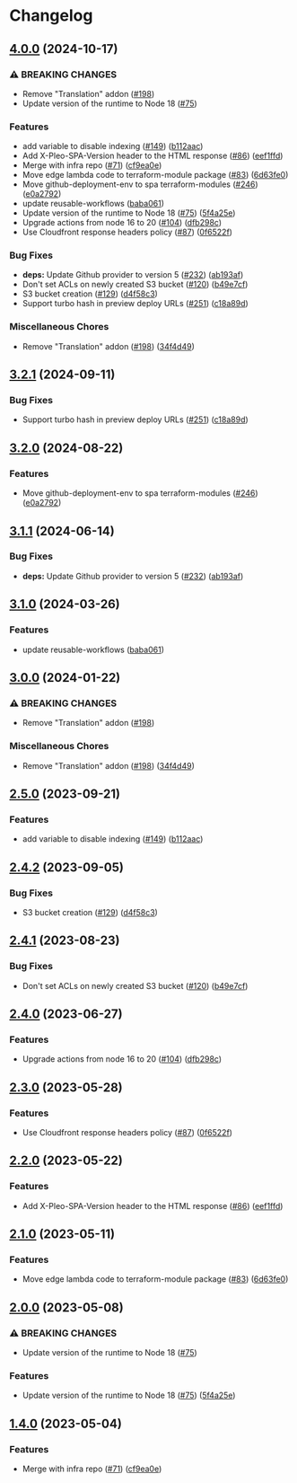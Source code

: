 # Changelog

## [4.0.0](https://github.com/80486858/repo-9/compare/terraform-module-v3.2.1...terraform-module-v4.0.0) (2024-10-17)


### ⚠ BREAKING CHANGES

* Remove "Translation" addon ([#198](https://github.com/80486858/repo-9/issues/198))
* Update version of the runtime to Node 18 ([#75](https://github.com/80486858/repo-9/issues/75))

### Features

* add variable to disable indexing ([#149](https://github.com/80486858/repo-9/issues/149)) ([b112aac](https://github.com/80486858/repo-9/commit/b112aaca62c7233cd7760c319a2d24575b331e58))
* Add X-Pleo-SPA-Version header to the HTML response ([#86](https://github.com/80486858/repo-9/issues/86)) ([eef1ffd](https://github.com/80486858/repo-9/commit/eef1ffd934a7a1fbe6202d6d7cd83f988d10bf2a))
* Merge with infra repo ([#71](https://github.com/80486858/repo-9/issues/71)) ([cf9ea0e](https://github.com/80486858/repo-9/commit/cf9ea0e7069ef2b844206c782e5a536fdb077f1c))
* Move edge lambda code to terraform-module package ([#83](https://github.com/80486858/repo-9/issues/83)) ([6d63fe0](https://github.com/80486858/repo-9/commit/6d63fe01992bb18d53f634acdc7b259a26a5c34a))
* Move github-deployment-env to spa terraform-modules ([#246](https://github.com/80486858/repo-9/issues/246)) ([e0a2792](https://github.com/80486858/repo-9/commit/e0a27924317d50e3e37a2a2359cc5bce92fcfa9c))
* update reusable-workflows ([baba061](https://github.com/80486858/repo-9/commit/baba061d59b3950cc48d9eeb09b442f42661c420))
* Update version of the runtime to Node 18 ([#75](https://github.com/80486858/repo-9/issues/75)) ([5f4a25e](https://github.com/80486858/repo-9/commit/5f4a25ecf3f38ddb2ad5d5850425b648a2ea7223))
* Upgrade actions from node 16 to 20 ([#104](https://github.com/80486858/repo-9/issues/104)) ([dfb298c](https://github.com/80486858/repo-9/commit/dfb298c41d07013afa1f28e41bcb5bb160de76f6))
* Use Cloudfront response headers policy ([#87](https://github.com/80486858/repo-9/issues/87)) ([0f6522f](https://github.com/80486858/repo-9/commit/0f6522f690fcac25188a544c7b0e137e724472ac))


### Bug Fixes

* **deps:** Update Github provider to version 5 ([#232](https://github.com/80486858/repo-9/issues/232)) ([ab193af](https://github.com/80486858/repo-9/commit/ab193afe97d5d3de126457c13779d2169d41f787))
* Don't set ACLs on newly created S3 bucket ([#120](https://github.com/80486858/repo-9/issues/120)) ([b49e7cf](https://github.com/80486858/repo-9/commit/b49e7cfaad1c217c56636bb081eabbd07d018588))
* S3 bucket creation ([#129](https://github.com/80486858/repo-9/issues/129)) ([d4f58c3](https://github.com/80486858/repo-9/commit/d4f58c3ae45d9e85f8acee0089dde251f8782ca7))
* Support turbo hash in preview deploy URLs ([#251](https://github.com/80486858/repo-9/issues/251)) ([c18a89d](https://github.com/80486858/repo-9/commit/c18a89d130d94842dd598d38047ad6e7846a3f6a))


### Miscellaneous Chores

* Remove "Translation" addon ([#198](https://github.com/80486858/repo-9/issues/198)) ([34f4d49](https://github.com/80486858/repo-9/commit/34f4d49b32d7272713ab0f794021f13fa7eeaf2a))

## [3.2.1](https://github.com/pleo-io/spa-tools/compare/terraform-module-v3.2.0...terraform-module-v3.2.1) (2024-09-11)


### Bug Fixes

* Support turbo hash in preview deploy URLs ([#251](https://github.com/pleo-io/spa-tools/issues/251)) ([c18a89d](https://github.com/pleo-io/spa-tools/commit/c18a89d130d94842dd598d38047ad6e7846a3f6a))

## [3.2.0](https://github.com/pleo-io/spa-tools/compare/terraform-module-v3.1.1...terraform-module-v3.2.0) (2024-08-22)


### Features

* Move github-deployment-env to spa terraform-modules ([#246](https://github.com/pleo-io/spa-tools/issues/246)) ([e0a2792](https://github.com/pleo-io/spa-tools/commit/e0a27924317d50e3e37a2a2359cc5bce92fcfa9c))

## [3.1.1](https://github.com/pleo-io/spa-tools/compare/terraform-module-v3.1.0...terraform-module-v3.1.1) (2024-06-14)


### Bug Fixes

* **deps:** Update Github provider to version 5 ([#232](https://github.com/pleo-io/spa-tools/issues/232)) ([ab193af](https://github.com/pleo-io/spa-tools/commit/ab193afe97d5d3de126457c13779d2169d41f787))

## [3.1.0](https://github.com/pleo-io/spa-tools/compare/terraform-module-v3.0.0...terraform-module-v3.1.0) (2024-03-26)


### Features

* update reusable-workflows ([baba061](https://github.com/pleo-io/spa-tools/commit/baba061d59b3950cc48d9eeb09b442f42661c420))

## [3.0.0](https://github.com/pleo-io/spa-tools/compare/terraform-module-v2.5.0...terraform-module-v3.0.0) (2024-01-22)


### ⚠ BREAKING CHANGES

* Remove "Translation" addon ([#198](https://github.com/pleo-io/spa-tools/issues/198))

### Miscellaneous Chores

* Remove "Translation" addon ([#198](https://github.com/pleo-io/spa-tools/issues/198)) ([34f4d49](https://github.com/pleo-io/spa-tools/commit/34f4d49b32d7272713ab0f794021f13fa7eeaf2a))

## [2.5.0](https://github.com/pleo-io/spa-tools/compare/terraform-module-v2.4.2...terraform-module-v2.5.0) (2023-09-21)


### Features

* add variable to disable indexing ([#149](https://github.com/pleo-io/spa-tools/issues/149)) ([b112aac](https://github.com/pleo-io/spa-tools/commit/b112aaca62c7233cd7760c319a2d24575b331e58))

## [2.4.2](https://github.com/pleo-io/spa-tools/compare/terraform-module-v2.4.1...terraform-module-v2.4.2) (2023-09-05)


### Bug Fixes

* S3 bucket creation ([#129](https://github.com/pleo-io/spa-tools/issues/129)) ([d4f58c3](https://github.com/pleo-io/spa-tools/commit/d4f58c3ae45d9e85f8acee0089dde251f8782ca7))

## [2.4.1](https://github.com/pleo-io/spa-tools/compare/terraform-module-v2.4.0...terraform-module-v2.4.1) (2023-08-23)


### Bug Fixes

* Don't set ACLs on newly created S3 bucket ([#120](https://github.com/pleo-io/spa-tools/issues/120)) ([b49e7cf](https://github.com/pleo-io/spa-tools/commit/b49e7cfaad1c217c56636bb081eabbd07d018588))

## [2.4.0](https://github.com/pleo-io/spa-tools/compare/terraform-module-v2.3.0...terraform-module-v2.4.0) (2023-06-27)


### Features

* Upgrade actions from node 16 to 20 ([#104](https://github.com/pleo-io/spa-tools/issues/104)) ([dfb298c](https://github.com/pleo-io/spa-tools/commit/dfb298c41d07013afa1f28e41bcb5bb160de76f6))

## [2.3.0](https://github.com/pleo-io/spa-tools/compare/terraform-module-v2.2.0...terraform-module-v2.3.0) (2023-05-28)


### Features

* Use Cloudfront response headers policy ([#87](https://github.com/pleo-io/spa-tools/issues/87)) ([0f6522f](https://github.com/pleo-io/spa-tools/commit/0f6522f690fcac25188a544c7b0e137e724472ac))

## [2.2.0](https://github.com/pleo-io/spa-tools/compare/terraform-module-v2.1.0...terraform-module-v2.2.0) (2023-05-22)


### Features

* Add X-Pleo-SPA-Version header to the HTML response ([#86](https://github.com/pleo-io/spa-tools/issues/86)) ([eef1ffd](https://github.com/pleo-io/spa-tools/commit/eef1ffd934a7a1fbe6202d6d7cd83f988d10bf2a))

## [2.1.0](https://github.com/pleo-io/spa-tools/compare/terraform-module-v2.0.0...terraform-module-v2.1.0) (2023-05-11)


### Features

* Move edge lambda code to terraform-module package ([#83](https://github.com/pleo-io/spa-tools/issues/83)) ([6d63fe0](https://github.com/pleo-io/spa-tools/commit/6d63fe01992bb18d53f634acdc7b259a26a5c34a))

## [2.0.0](https://github.com/pleo-io/spa-tools/compare/terraform-module-v1.4.0...terraform-module-v2.0.0) (2023-05-08)


### ⚠ BREAKING CHANGES

* Update version of the runtime to Node 18 ([#75](https://github.com/pleo-io/spa-tools/issues/75))

### Features

* Update version of the runtime to Node 18 ([#75](https://github.com/pleo-io/spa-tools/issues/75)) ([5f4a25e](https://github.com/pleo-io/spa-tools/commit/5f4a25ecf3f38ddb2ad5d5850425b648a2ea7223))

## [1.4.0](https://github.com/pleo-io/pleo-spa-cicd/compare/terraform-module-v1.3.0...terraform-module-v1.4.0) (2023-05-04)


### Features

* Merge with infra repo ([#71](https://github.com/pleo-io/pleo-spa-cicd/issues/71)) ([cf9ea0e](https://github.com/pleo-io/pleo-spa-cicd/commit/cf9ea0e7069ef2b844206c782e5a536fdb077f1c))

